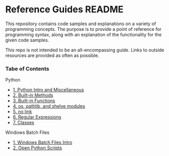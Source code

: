 # Reference Guides README

This repository contains code samples and explanations on a variety of programming concepts. The purpose is to provide a point of reference for programming syntax, along with an explanation of the functionality for the given code samples.  

This repo is not intended to be an all-encompassing guide. Links to outside resources are provided as often as possible. 

### Tabe of Contents
Python

- [1. Python Intro and Miscellaneous](https://github.com/ajoh504/Reference-Guides/blob/main/Python.md#1-python-intro--misc)
- [2. Built-in Methods](https://github.com/ajoh504/Reference-Guides/blob/main/Python.md#2-built-in-methods)
- [3. Built-in Functions](https://github.com/ajoh504/Reference-Guides/blob/main/Python.md#3-built-in-functions)
- [4. os, pathlib, and shelve modules](https://github.com/ajoh504/Reference-Guides/blob/main/Python.md#4-os-pathlib-and-shelve-modules)
- [5. no link]()
- [6. Regular Expressions](https://github.com/ajoh504/Reference-Guides/blob/main/Python.md#6-import-re--regex)
- [7. Classes](https://github.com/ajoh504/Reference-Guides/blob/main/Python.md#7-classes)

Windows Batch Files

- [1. Windows Batch Files Intro](https://github.com/ajoh504/Reference-Guides/blob/main/Windows-Batch-Files.md#1-intro-to-windows-batch-files)
- [2. Open Python Scripts](https://github.com/ajoh504/Reference-Guides/blob/main/Windows-Batch-Files.md#2-open-a-python-script-in-cmdexe)
 
